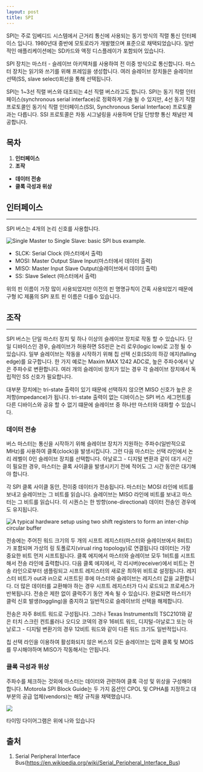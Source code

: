 ```yaml
---
layout: post
title: SPI
---
```


  SPI는 주로 임베디드 시스템에서 근거리 통신에 사용되는 동기 방식의 직렬 통신 인터페이스 입니다. 1980년대 중반에 모토로라가 개발했으며 표준으로 채택되었습니다. 일반적인 애플리케이션에는 SD카드와 액정 디스플레이가 포함되어 있습니다. 

  SPI 장치는 마스터 - 슬레이브 아키텍처를 사용하여 전 이중 방식으로 통신합니다. 마스터 장치는 읽기와 쓰기를 위해 프레임을 생성합니다. 여러 슬레이브 장치들은 슬레이브 선택(SS, slave select)회선을 통해 선택됩니다.

  SPI는 1~3선 직렬 버스와 대조되는 4선 직렬 버스라고도 합니다. SPI는 동기 직렬 인터페이스(synchronous serial interface)로 정확하게 기술 될 수 있지만, 4선 동기 직렬 프로토콜인 동기식 직렬 인터페이스(SSI, Synchronous Serial Interface) 프로토콜과는 다릅니다. SSI 프로토콜은 차동 시그널링을 사용하며 단일 단방향 통신 채널만 제공합니다.


## 목차
  1. __인터페이스__  
  2. __조작__
   - __데이터 전송__
   - __클록 극성과 위상__


## 인터페이스
---------------------------------------
  SPI 버스는 4개의 논리 신호를 사용합니다. 
  
  ![Single Master to Single Slave: basic SPI bus example.](https://upload.wikimedia.org/wikipedia/commons/thumb/e/ed/SPI_single_slave.svg/350px-SPI_single_slave.svg.png)
  
  - SLCK: Serial Clock (마스터에서 출력)
  - MOSI: Master Output Slave Input(마스터에서 데이터 출력)
  - MISO: Master Input Slave Output(슬레이브에서 데이터 출력)
  - SS: Slave Select (마스터에서 출력)

  위의 핀 이름이 가장 많이 사용되었지만 이전의 핀 명명규칙이 간혹 사용되었기 때문에 구형 IC 제품의 SPI 포트 핀 이름은 다를수 있습니다.


## 조작
---------------------------------------
  SPI 버스는 단일 마스터 장치 및 하나 이상의 슬레이브 장치로 작동 할 수 있습니다. 단일 디바이스인 경우, 슬레이브가 허용하면 SS핀은 논리 로우(logic low)로 고정 될 수 있습니다. 일부 슬레이브는 작동을 시작하기 위해 칩 선택 신호(SS)의 하강 에지(falling edge)를 요구합니다. 한 가지 예로는 Maxim MAX 1242 ADC로, 높은 주파수에서 낮은 주파수로 변환합니다. 여러 개의 슬레이비 장치가 있는 경우 각 슬레이브 장치에서 독립적인 SS 신호가 필요합니다.

  대부분 장치에는 tri-state 출력이 있기 때문에  선택하지 않으면 MISO 신호가 높은 온저항(impedance)가 됩니다. tri-state 출력이 없는 디바이스는 SPI 버스 세그먼트를 다른 디바이스와 공유 할 수 없기 떄문에 슬레이브 중 하나만 마스터와 대화할 수 있습니다.


### 데이터 전송
  버스 마스터는 통신을 시작하기 위해 슬레이브 장치가 지원하는 주파수(일반적으로 MHz)를 사용하여 클록(clock)을 발생시킵니다. 그런 다음 마스터는 선택 라인에서 논리 레벨이 0인 슬레이브 장치를 선택합니다. 아날로그 - 디지털 변환과 같이 대기 시간이 필요한 경우, 마스터는 클록 사이클을 발생시키기 전에 적어도 그 시간 동안은 대기해야 합니다.

  각 SPI 클록 사이클 동안, 전이중 데이터가 전송됩니다. 마스터는 MOSI 라인에 비트를 보내고 슬레이브는 그 비트를 읽습니다. 슬레이브는 MISO 라인에 비트를 보내고 마스터는 그 비트를 읽습니다. 이 시퀀스는 한 방향(one-directional) 데이터 전송인 경우에도 유지됩니다.

![A typical hardware setup using two shift registers to form an inter-chip circular buffer](https://upload.wikimedia.org/wikipedia/commons/thumb/b/bb/SPI_8-bit_circular_transfer.svg/400px-SPI_8-bit_circular_transfer.svg.png)

  전송에는 주어진 워드 크기의 두 개의 시프트 레지스터(마스터와 슬레이브에서 8비트)가 포함되며 가상의 링 토폴로지(virual ring topology)로 연결됩니다 데이터는 가장 중요한 비트 먼저 시프트됩니다. 클록 에지에서 마스터와 슬레이브 모두 1비트를 시프트해서 전송 라인에 출력합니다. 다음 클록 에지에서, 각 리시버(receiver)에서 비트는 전송 라인으로부터 샘플링되고 시프트 레지스터의 새로운 최하위 비트로 설정됩니다. 레지스터 비트가 out과 in으로 시프트된 후에 마스터와 슬레이브는 레지스터 값을 교환합니다. 더 많은 데이터를 교환해야 하는 경우 시프트 레지스터가 다시 로드되고 프로세스가 반복됩니다. 전송은 제한 없이 클럭주기 동안 계속 될 수 있습니다. 완료되면 마스터가 클럭 신호 발생(toggling)을 중지하고 일반적으로 슬레이브의 선택을 해제합니다.

  전송은 자주 8비트 워드로 구성됩니다. 그러나 Texas Instruments의 TSC2101와 같은 터치 스크린 컨트롤러나 오디오 코덱의 경우 16비트 워드, 디지털-아날로그 또는 아날로그 - 디지털 변환기의 경우 12비트 워드와 같이 다른 워드 크기도 일반적입니다.

  칩 선택 라인을 이용하여 활성화되지 않은 버스의 모든 슬레이브는 입력 클록 및 MOIS를 무시해야하며 MISO가 작동해서는 안됩니다.


### 클록 극성과 위상
  주파수를 체크하는 것외에 마스터는 데이터와 관련하여 클록 극성 및 위상을 구성해야 합니다. Motorola SPI Block Guide는 두 가지 옵션인 CPOL 및 CPHA를 지정하고 대부분의 공급 업체(vendors)는 해당 규칙을 채택했습니다. 

![](https://upload.wikimedia.org/wikipedia/commons/thumb/6/6b/SPI_timing_diagram2.svg/400px-SPI_timing_diagram2.svg.png)

  타이밍 다이어그램은 위에 나와 있습니다

## 출처
  1. Serial Peripheral Interface Bus(<https://en.wikipedia.org/wiki/Serial_Peripheral_Interface_Bus>)